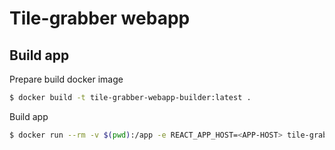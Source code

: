 # Tile-grabber webapp

## Build app

Prepare build docker image

```bash
$ docker build -t tile-grabber-webapp-builder:latest .
```

Build app

```bash
$ docker run --rm -v $(pwd):/app -e REACT_APP_HOST=<APP-HOST> tile-grabber-webapp-builder
```
